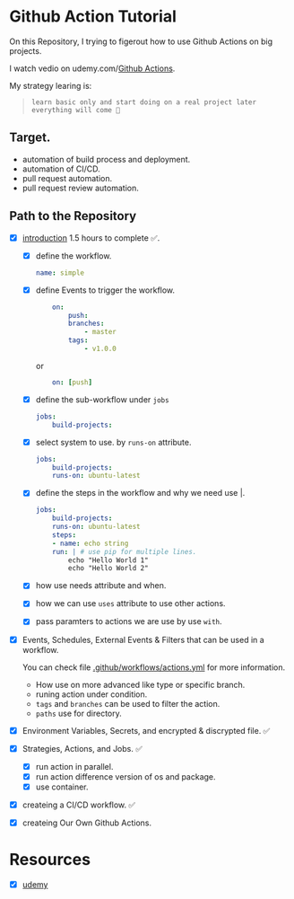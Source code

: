 # Github Action Tutorial
On this Repository, I trying to figerout how to use Github Actions on big projects.

I watch vedio on udemy.com/[Github Actions](https://www.udemy.com/course/github-actions/).

My strategy learing is: 

>`learn basic only and start doing on a real project later everything will come 🥸` 

## Target.
- automation of build process and deployment.
- automation of CI/CD.
- pull request automation.
- pull request review automation.
  
## Path to the Repository
- [x] [introduction](.github/workflows/simple.yml) 1.5 hours to complete ✅.
  - [x] define the workflow.
    ```yml
    name: simple
    ```
  - [x] define Events to trigger the workflow.
    ```yml
        on:
            push:
            branches:
                - master
            tags:
                - v1.0.0
    ```

    or
     
    ```yml
        on: [push]
    ```

  - [x] define the sub-workflow under `jobs`
    ```yml
    jobs:
        build-projects:
    ```
  - [x] select system to use. by `runs-on` attribute.
    ```yml
    jobs:
        build-projects:
        runs-on: ubuntu-latest
    ```
  - [x] define the steps in the workflow and why we need use |.
    ```yml
    jobs:
        build-projects:
        runs-on: ubuntu-latest
        steps:
        - name: echo string
        run: | # use pip for multiple lines.
            echo "Hello World 1"
            echo "Hello World 2"
    ```
  - [x] how use needs attribute and when.
  - [x] how we can use `uses`  attribute to use other actions.
  - [x] pass paramters to actions we are use by use `with`.
- [x] Events, Schedules, External Events & Filters that can be used in a workflow.
  
  You can check file [.github/workflows/actions.yml](.github/workflows/actions.yml) for more information.
    - How use on more advanced like type or specific branch.
    - runing action under condition.
    - `tags` and `branches` can be used to filter the action.
    - `paths` use for directory.
- [x] Environment Variables, Secrets, and encrypted & discrypted file. ✅
- [x] Strategies, Actions, and Jobs. ✅
  - [x] run action in parallel.
  - [x] run action difference version of os and package.
  - [x] use container.
- [x] createing a CI/CD workflow. ✅
- [x] createing Our Own Github Actions.

# Resources
- [x] [udemy](https://www.udemy.com/course/github-actions/)